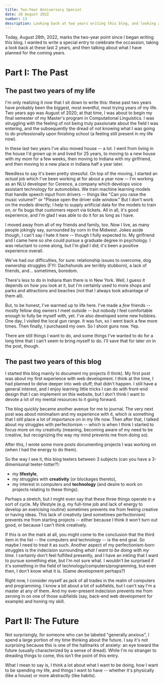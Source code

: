 ```yaml
---
title: Two-Year Anniversary Special
date: 28 August 2022
number: 13
description: Looking back at two years writing this blog, and looking ahead at what's to come.
---
```


Today, August 28th, 2022, marks the two-year point since I began writing this blog. I wanted to write a special entry to celebrate the occassion, taking a look back at these last 2 years, and then talking about what I have planned for the coming years.

# Part I: The Past

## The past two years of my life

I'm only realizing it now that I sit down to write this: these past two years have probably been the biggest, most eventful, most trying years of my life. Two years ago was August of 2020; at that time, I was about to begin my final semester of my Master's program in Computational Linguistics. I was struggling with the feeling of not being truly passionate about the field I was entering, and the subsequently the dread of not knowing what I was going to do professionally upon finishing school (a feeling still present in my life now).

In these last two years I've also moved house -- a lot. I went from living in the house I'd grown up in and lived for 25 years, to moving to a new house with my mom for a few weeks, then moving to Indiana with my girlfriend, and then moving to a new place in Indiana half a year later. 

Needless to say it's been pretty stressful. On top of the moving, I started an *actual* job which I've been working at for about a year now -- I'm working as an NLU developer for Cerence, a company which develops voice assistant technology for automobiles. We train machine learning models that handle speech input from drivers -- things like "Can you raise the music volume?" or "Please open the driver side window." But I don't work on the models directly; I help to supply artificial data for the models to train on, or fix bugs that customers report via tickets. All in all, it's good experience, and I'm glad I was able to do it for as long as I have.

I moved away from all of my friends and family, too. Now I live, as many people jokingly say, surrounded by corn in the Midwest. Jokes aside though, I can't say I hate it here -- though I fully expected to. My girlfriend and I came here so she could pursue a graduate degree in psychology. I was reluctant to come along, but I'm glad I did; it's been a positive experience overall.

We've had our difficulties, for sure: relationship issues to overcome, dog ownership struggles (FYI: Dachshunds are terribly stubborn), a lack of friends, and... sometimes, boredom.

There's less to do in Indiana than there is in New York. Well, I guess it depends on how you look at it, but I'm certainly used to more shops and parks and attractions and beaches (not that I always took advantage of them all).

But, to be honest, I've warmed up to life here. I've made a *few* friends -- mostly fellow dog owners I meet outside -- but nobody I feel comfortable enough to fully be myself with, yet. I've also developed some new hobbies. One day, I visited the local gun range. It was fun, so I went back a few more times. Then finally, I purchased my own. So I shoot guns now. Yep.

There are still things I want to do, and some things I've wanted to do for a long time that I can't seem to bring myself to do. I'll save that for later on in the post, though.

## The past two years of this blog

I started this blog mainly to document my projects (I think). My first post was about my first experience with web development. I think at the time, I had planned to delve deeper into web stuff; that didn't happen. I still have a general interest, and I enjoy learning little tricks I can do with front-end design that I can implement on this website, but I don't think I want to devote a lot of my mental resources to it going forward.

The blog quickly became another avenue for me to journal. The very next post was about minimalism and my experience with it, which *is* something that I still place a lot of importance on in my life now. Then after that, I talked about my struggles with perfectionism -- which is when I think I started to focus more on my creativity (meaning, becoming aware of my need to be creative, but recognizing the way my mind prevents me from doing so).

After this, I wrote some more posts documenting projects I was working on (when I had the energy to do them).

So the way I see it, this blog teeters between 3 subjects (can you have a 3-dimenisonal teeter-totter?):

- my **lifestyle**,
- my struggles with **creativity** (or blockages thereto),
- my interest in computers and **technology** (and desire to work on projects relating to these things).

Perhaps a stretch, but I might even say that these three things operate in a sort of cycle. My lifestyle (e.g. my full-time job and lack of energy to develop an exercising routine) sometimes prevents me from feeling creative or having ideas. This lack of creativity (and sometimes perfectionism) prevents me from starting projects -- either because I think it won't turn out good, or because I can't think creatively. 

If this is on the mark at all, you might come to the conclusion that the third item in the list -- the computers and technology -- is the end goal. So maybe I need to treat it as such. Another aspect of my perfectionism-born struggles is the indecision surrounding *what I want to be doing with my time*. I certainly don't feel fulfilled presently, and I have an inkling that I want to pursue something else, but I'm not sure what. I wouldn't be surprised if it's something in the field of technology/computers/programming, but even then, I don't know what it is. (Game development perhaps?)

Right now, I consider myself as jack of all trades in the realm of computers and programming. I know a bit about a lot of subfields, but I can't say I'm a master at any of them. And my ever-present indecision prevents me from zeroing in on one of those subfields (say, back-end web development for example) and honing my skill.

# Part II: The Future

Not surprisingly, for someone who can be labeled "generally anxious", I spend a large portion of my time thinking about the future. I say it's not surprising because this is one of the hallmarks of anxiety: an eye toward the future (usually characterized by a sense of dread). While I'm no stranger to dreading things to come, this isn't the point of this entry.

What I mean to say is, I think a lot about what I want to be doing, how I want to be spending my life, and things I want to have -- whether it's physically (like a house) or more abstractly (like habits).

